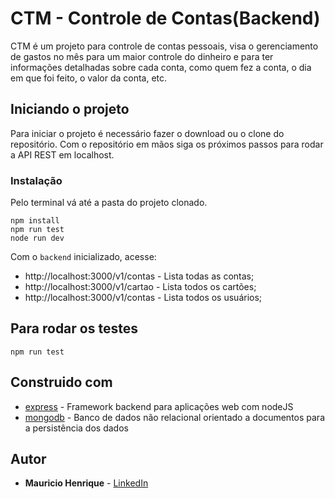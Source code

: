 # CTM - Controle de Contas(Backend)

CTM é um projeto para controle de contas pessoais, visa o gerenciamento de gastos no mês para um maior controle do dinheiro e para ter informações detalhadas sobre cada conta, como quem fez a conta, o dia em que foi feito, o valor da conta, etc.

## Iniciando o projeto

Para iniciar o projeto é necessário fazer o download ou o clone do repositório. Com o repositório em mãos siga os próximos passos para rodar a API REST em localhost.

### Instalação

Pelo terminal vá até a pasta do projeto clonado.

```
npm install
npm run test
node run dev
```

Com o `backend` inicializado, acesse:

* http://localhost:3000/v1/contas - Lista todas as contas;
* http://localhost:3000/v1/cartao - Lista todos os cartões;
* http://localhost:3000/v1/contas - Lista todos os usuários;

## Para rodar os testes

```
npm run test
```

## Construido com

* [express](https://expressjs.com/pt-br/) - Framework backend para aplicações web com nodeJS
* [mongodb](https://www.mongodb.com/) - Banco de dados não relacional orientado a documentos para a persistência dos dados


## Autor

* **Mauricio Henrique** - [LinkedIn](https://www.linkedin.com/in/mauricio-henrique-1249b5154/)
